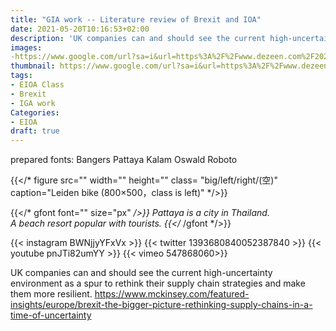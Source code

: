 ```yaml
---
title: "GIA work -- Literature review of Brexit and IOA"
date: 2021-05-20T10:16:53+02:00
description: 'UK companies can and should see the current high-uncertainty environment as a spur to rethink their supply chain strategies and make them more resilient.'
images:
-https://www.google.com/url?sa=i&url=https%3A%2F%2Fwww.dezeen.com%2F2021%2F02%2F08%2Fbrexit-designers-admin-nightmare%2F&psig=AOvVaw1_YL8HuS83ubOz7P-7gyfq&ust=1621586195552000&source=images&cd=vfe&ved=0CAIQjRxqFwoTCODZ27_t1_ACFQAAAAAdAAAAABAD
thumbnail: https://www.google.com/url?sa=i&url=https%3A%2F%2Fwww.dezeen.com%2F2021%2F02%2F08%2Fbrexit-designers-admin-nightmare%2F&psig=AOvVaw1_YL8HuS83ubOz7P-7gyfq&ust=1621586195552000&source=images&cd=vfe&ved=0CAIQjRxqFwoTCODZ27_t1_ACFQAAAAAdAAAAABAD
tags:
- EIOA Class
- Brexit
- IGA work
Categories:
- EIOA
draft: true
---
```

prepared fonts:
Bangers Pattaya Kalam
Oswald  Roboto

{{</* figure src="" width="" height="" class= "big/left/right/(空)" caption="Leiden bike (800×500，class is left)" */>}}

{{</* gfont font="" size="px" */>}}
Pattaya is a city in Thailand.<br>A beach resort popular with tourists.
{{</* /gfont */>}} <br>

{{< instagram BWNjjyYFxVx >}}
{{< twitter 1393680840052387840 >}}
{{< youtube pnJTi82umYY >}}
{{< vimeo 547868060>}}

UK companies can and should see the current high-uncertainty environment as a spur to rethink their supply chain strategies and make them more resilient.
https://www.mckinsey.com/featured-insights/europe/brexit-the-bigger-picture-rethinking-supply-chains-in-a-time-of-uncertainty
